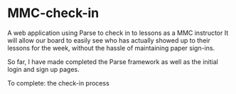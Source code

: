 # MMC-check-in
A web application using Parse to check in to lessons as a MMC instructor
It will allow our board to easily see who has actually showed up to 
their lessons for the week, without the hassle of maintaining paper
sign-ins.

So far, I have made completed the Parse framework as well as the
initial login and sign up pages.

To complete: the check-in process
